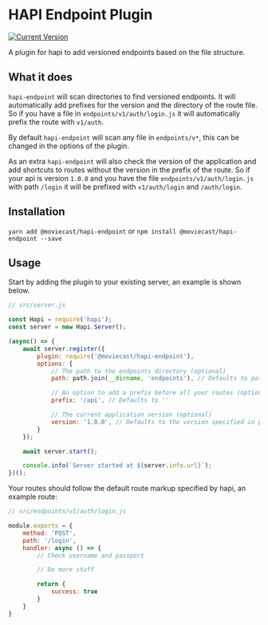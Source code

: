 # HAPI Endpoint Plugin
[![Current Version](https://img.shields.io/npm/v/@moviecast/hapi-endpoint.svg)](https://www.npmjs.com/package/@moviecast/hapi-endpoint)

A plugin for hapi to add versioned endpoints based on the file structure.

## What it does
`hapi-endpoint` will scan directories to find versioned endpoints. It will automatically add prefixes for the version and the directory of the route file. So if you have a file in `endpoints/v1/auth/login.js` it will automatically prefix the route with `v1/auth`.

By default `hapi-endpoint` will scan any file in `endpoints/v*`, this can be changed in the options of the plugin.

As an extra `hapi-endpoint` will also check the version of the application and add shortcuts to routes without the version in the prefix of the route. So if your api is version `1.0.0` and you have the file `endpoints/v1/auth/login.js` with path `/login` it will be prefixed with `v1/auth/login` and `/auth/login`.

## Installation
`yarn add @moviecast/hapi-endpoint` or `npm install @moviecast/hapi-endpoint --save`

## Usage
Start by adding the plugin to your existing server, an example is shown below.
```js
// src/server.js

const Hapi = require('hapi');
const server = new Hapi.Server();

(async() => {
    await server.register({
        plugin: require('@moviecast/hapi-endpoint'),
        options: {
            // The path to the endpoints directory (optional)
            path: path.join(__dirname, 'endpoints'), // Defaults to path.join(process.cwd(), 'endpoints')

            // An option to add a prefix before all your routes (optional)
            prefix: '/api', // Defaults to ''

            // The current application version (optional)
            version: '1.0.0', // Defaults to the version specified in package.json
        }
    });

    await server.start();

    console.info(`Server started at ${server.info.url}`);
})();
```

Your routes should follow the default route markup specified by hapi, an example route:
```js
// src/endpoints/v1/auth/login.js

module.exports = {
    method: 'POST',
    path: '/login',
    handler: async () => {
        // Check username and passport

        // Do more stuff

        return {
            success: true
        }
    }
}
```
